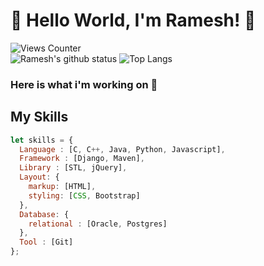 # 👋 Hello World, I'm Ramesh! 🙏
![Views Counter](https://komarev.com/ghpvc/?username=ramesh-11&color=brightgreen)</br>
![Ramesh's github status](https://github-readme-stats.vercel.app/api?username=ramesh-11&show_icons=true&bg_color=30,e96443,904e95&title_color=fff&text_color=fff&count_private=true&include_all_commits=true&layout=compact)
![Top Langs](https://github-readme-stats.vercel.app/api/top-langs/?username=ramesh-11&langs_count=11&layout=compact&bg_color=30,e96443,904e95&title_color=fff&text_color=fff)

### Here is what i'm working on 🙂
## My Skills 

```js
let skills = {
  Language : [C, C++, Java, Python, Javascript],
  Framework : [Django, Maven],
  Library : [STL, jQuery],
  Layout: {
    markup: [HTML],
    styling: [CSS, Bootstrap]
  },
  Database: {
    relational : [Oracle, Postgres]
  },
  Tool : [Git]
};
```


<!--
**ramesh-11/ramesh-11** is a ✨ _special_ ✨ repository because its `README.md` (this file) appears on your GitHub profile.

Here are some ideas to get you started:

- 🔭 I’m currently working on ...
- 🌱 I’m currently learning ...
- 👯 I’m looking to collaborate on ...
- 🤔 I’m looking for help with ...
- 💬 Ask me about ...
- 📫 How to reach me: ...
- 😄 Pronouns: ...
- ⚡ Fun fact: ...
-->
